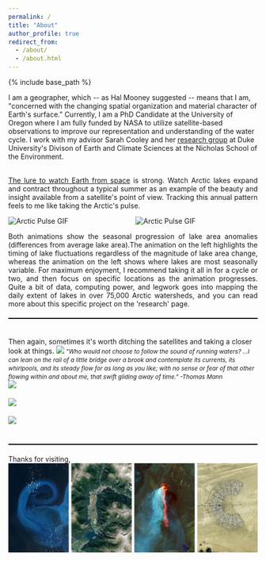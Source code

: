 ```yaml
---
permalink: /
title: "About"
author_profile: true
redirect_from: 
  - /about/
  - /about.html
---
```


{% include base_path %}

I am a geographer, which -- as Hal Mooney suggested -- means that I am, "concerned with the changing spatial organization and material character of Earth's surface."  Currently, I am a PhD Candidate at the University of Oregon where I am fully funded by NASA to utilize satellite-based observations to improve our representation and understanding of the water cycle. I work with my advisor Sarah Cooley and her [research group](https://sites.duke.edu/coollab/) at Duke University's Divison of Earth and Climate Sciences at the Nicholas School of the Environment.
<br/>

<p align="justify">
<br/><span style="font-size:1.0em;"><a href="/files/Earth-from-Space.pdf"> The lure to watch Earth from space</a> is strong.  Watch Arctic lakes expand and contract throughout a typical summer
  as an example of the beauty and insight available from a satellite's point of view. Tracking this annual pattern feels to me like taking the Arctic's pulse. 

<div style="display: flex; justify-content: center; gap: 10px;">
  <img src="/images/anom_z_12_circle.gif" width="450" alt="Arctic Pulse GIF">
  <img src="/images/anom_km_12_circle.gif" width="450" alt="Arctic Pulse GIF">
</div>

<p align="justify"><span style="font-size:1.0em;"> Both animations show the seasonal progression of lake area anomalies (differences from average lake area).The animation on the left highlights the timing of lake fluctuations regardless of the magnitude of lake area change, whereas the animation on the left shows where lakes are most seasonally variable. For maximum enjoyment, I recommend taking it all in for a cycle or two, and then focus on specific locations as the animation progresses. Quite a bit of data, computing power, and legwork goes into mapping the daily extent of lakes in over 75,000 Arctic watersheds, and you can read more about this specific project on the 'research' page.</span>
</p>

<hr style="height: 2px; background-color: black; border: none; margin: 20px 0;">
<br/>
<span style="font-size:1.0em;"> Then again, sometimes it's worth ditching the satellites and taking a closer look at things.</span>
<img src= '/images/chile/confluence_BW1.jpg'>
<span style="font-size:0.85em;"><em>"Who would not choose to follow the sound of running waters? ...I can lean on the rail of a little bridge over a brook and contemplate its currents, its whirlpools, and its steady flow for as long as you like; with no sense or fear of that other flowing within and about me, that swift gliding away of time." -Thomas Mann</em> 
</span>
<br/>
<img src='/images/sweetCreekBanner2.jpg' > 
<br/><br/>
<img src='/images/AlaskaBasin2.jpg' > 
<br/><br/>
<img src='/images/rioFigueroabanner.jpg' > 
<br/><br/>
<hr style="height: 2px; background-color: black; border: none; margin: 20px 0;">
Thanks for visiting,<br/>
<img src="/images/Eric.png" style="display: block; margin: 0; padding: 0;">
